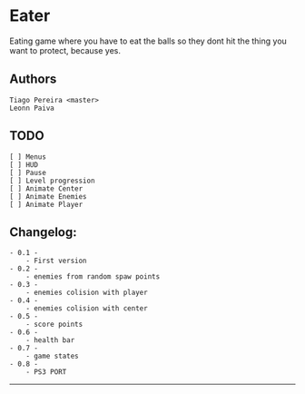 Eater 
==========
Eating game where you have to eat the balls so they dont hit the thing you want to protect, because yes.

Authors
-------
	Tiago Pereira <master>
	Leonn Paiva

TODO
-------
	[ ] Menus
	[ ] HUD
	[ ] Pause
	[ ] Level progression
	[ ] Animate Center
	[ ] Animate Enemies
	[ ] Animate Player


Changelog:
----------
	- 0.1 -
		- First version
	- 0.2 -
		- enemies from random spaw points
	- 0.3 -
		- enemies colision with player
	- 0.4 -
		- enemies colision with center
	- 0.5 -
		- score points
	- 0.6 -
		- health bar
	- 0.7 -
		- game states
	- 0.8 -
		- PS3 PORT
	
---------

